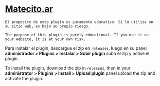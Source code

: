 # [Matecito.ar](https://matecito.ar)

`El proposito de este plugin es puramente educativo. Si lo utiliza en su sitio web, es bajo su propio riesgo.`

`The purpose of this plugin is purely educational. If you use it on your website, it is at your own risk.`

Para instalar el plugin, descargue el zip en `releases`, luego en su panel **administrador > Plugins > Instalar > Subir plugin** suba el zip y active el plugin.

To install the plugin, download the zip in `releases`, then in your **administrator > Plugins > Install > Upload plugin** panel upload the zip and activate the plugin.
